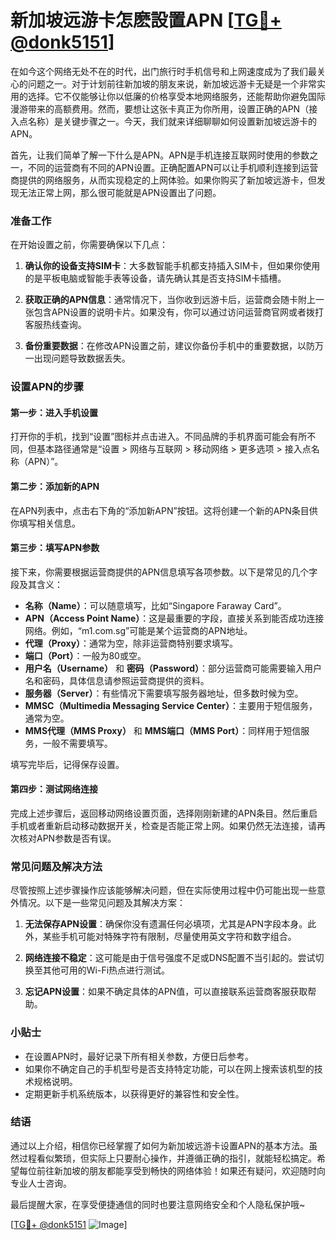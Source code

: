 # 新加坡远游卡怎麽設置APN [[TG💪+ @donk5151](https://t.me/s/donk5151)]

在如今这个网络无处不在的时代，出门旅行时手机信号和上网速度成为了我们最关心的问题之一。对于计划前往新加坡的朋友来说，新加坡远游卡无疑是一个非常实用的选择。它不仅能够让你以低廉的价格享受本地网络服务，还能帮助你避免国际漫游带来的高额费用。然而，要想让这张卡真正为你所用，设置正确的APN（接入点名称）是关键步骤之一。今天，我们就来详细聊聊如何设置新加坡远游卡的APN。

首先，让我们简单了解一下什么是APN。APN是手机连接互联网时使用的参数之一，不同的运营商有不同的APN设置。正确配置APN可以让手机顺利连接到运营商提供的网络服务，从而实现稳定的上网体验。如果你购买了新加坡远游卡，但发现无法正常上网，那么很可能就是APN设置出了问题。

### 准备工作

在开始设置之前，你需要确保以下几点：

1. **确认你的设备支持SIM卡**：大多数智能手机都支持插入SIM卡，但如果你使用的是平板电脑或智能手表等设备，请先确认其是否支持SIM卡插槽。
   
2. **获取正确的APN信息**：通常情况下，当你收到远游卡后，运营商会随卡附上一张包含APN设置的说明卡片。如果没有，你可以通过访问运营商官网或者拨打客服热线查询。

3. **备份重要数据**：在修改APN设置之前，建议你备份手机中的重要数据，以防万一出现问题导致数据丢失。

### 设置APN的步骤

#### 第一步：进入手机设置

打开你的手机，找到“设置”图标并点击进入。不同品牌的手机界面可能会有所不同，但基本路径通常是“设置 > 网络与互联网 > 移动网络 > 更多选项 > 接入点名称（APN）”。

#### 第二步：添加新的APN

在APN列表中，点击右下角的“添加新APN”按钮。这将创建一个新的APN条目供你填写相关信息。

#### 第三步：填写APN参数

接下来，你需要根据运营商提供的APN信息填写各项参数。以下是常见的几个字段及其含义：

- **名称（Name）**：可以随意填写，比如“Singapore Faraway Card”。
- **APN（Access Point Name）**：这是最重要的字段，直接关系到能否成功连接网络。例如，“m1.com.sg”可能是某个运营商的APN地址。
- **代理（Proxy）**：通常为空，除非运营商特别要求填写。
- **端口（Port）**：一般为80或空。
- **用户名（Username）** 和 **密码（Password）**：部分运营商可能需要输入用户名和密码，具体信息请参照运营商提供的资料。
- **服务器（Server）**：有些情况下需要填写服务器地址，但多数时候为空。
- **MMSC（Multimedia Messaging Service Center）**：主要用于短信服务，通常为空。
- **MMS代理（MMS Proxy）** 和 **MMS端口（MMS Port）**：同样用于短信服务，一般不需要填写。

填写完毕后，记得保存设置。

#### 第四步：测试网络连接

完成上述步骤后，返回移动网络设置页面，选择刚刚新建的APN条目。然后重启手机或者重新启动移动数据开关，检查是否能正常上网。如果仍然无法连接，请再次核对APN参数是否有误。

### 常见问题及解决方法

尽管按照上述步骤操作应该能够解决问题，但在实际使用过程中仍可能出现一些意外情况。以下是一些常见问题及其解决方案：

1. **无法保存APN设置**：确保你没有遗漏任何必填项，尤其是APN字段本身。此外，某些手机可能对特殊字符有限制，尽量使用英文字符和数字组合。

2. **网络连接不稳定**：这可能是由于信号强度不足或DNS配置不当引起的。尝试切换至其他可用的Wi-Fi热点进行测试。

3. **忘记APN设置**：如果不确定具体的APN值，可以直接联系运营商客服获取帮助。

### 小贴士

- 在设置APN时，最好记录下所有相关参数，方便日后参考。
- 如果你不确定自己的手机型号是否支持特定功能，可以在网上搜索该机型的技术规格说明。
- 定期更新手机系统版本，以获得更好的兼容性和安全性。

### 结语

通过以上介绍，相信你已经掌握了如何为新加坡远游卡设置APN的基本方法。虽然过程看似繁琐，但实际上只要耐心操作，并遵循正确的指引，就能轻松搞定。希望每位前往新加坡的朋友都能享受到畅快的网络体验！如果还有疑问，欢迎随时向专业人士咨询。

最后提醒大家，在享受便捷通信的同时也要注意网络安全和个人隐私保护哦~

[[TG💪+ @donk5151](https://t.me/s/donk5151) ![Image](https://i.postimg.cc/rwNCRYN7/Snipaste-2025-04-30-17-27-05.png)]